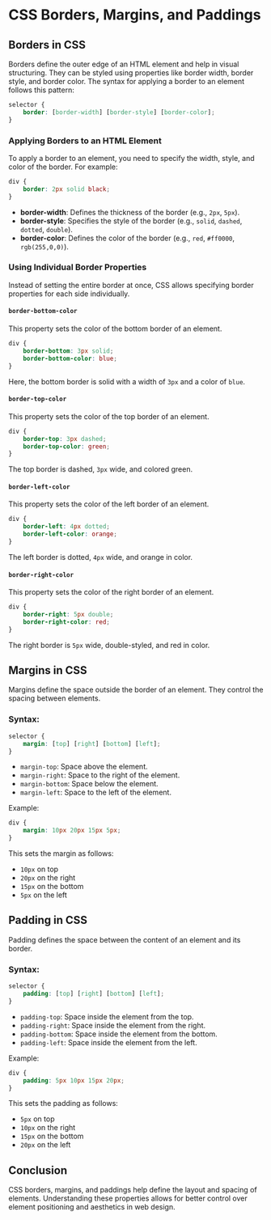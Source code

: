 # CSS Borders, Margins, and Paddings

## Borders in CSS
Borders define the outer edge of an HTML element and help in visual structuring. They can be styled using properties like border width, border style, and border color. The syntax for applying a border to an element follows this pattern:

```css
selector {
    border: [border-width] [border-style] [border-color];
}
```

### Applying Borders to an HTML Element
To apply a border to an element, you need to specify the width, style, and color of the border. For example:

```css
div {
    border: 2px solid black;
}
```

- **border-width**: Defines the thickness of the border (e.g., `2px`, `5px`).
- **border-style**: Specifies the style of the border (e.g., `solid`, `dashed`, `dotted`, `double`).
- **border-color**: Defines the color of the border (e.g., `red`, `#ff0000`, `rgb(255,0,0)`).

### Using Individual Border Properties
Instead of setting the entire border at once, CSS allows specifying border properties for each side individually.

#### `border-bottom-color`
This property sets the color of the bottom border of an element.

```css
div {
    border-bottom: 3px solid;
    border-bottom-color: blue;
}
```

Here, the bottom border is solid with a width of `3px` and a color of `blue`.

#### `border-top-color`
This property sets the color of the top border of an element.

```css
div {
    border-top: 3px dashed;
    border-top-color: green;
}
```

The top border is dashed, `3px` wide, and colored green.

#### `border-left-color`
This property sets the color of the left border of an element.

```css
div {
    border-left: 4px dotted;
    border-left-color: orange;
}
```

The left border is dotted, `4px` wide, and orange in color.

#### `border-right-color`
This property sets the color of the right border of an element.

```css
div {
    border-right: 5px double;
    border-right-color: red;
}
```

The right border is `5px` wide, double-styled, and red in color.

## Margins in CSS
Margins define the space outside the border of an element. They control the spacing between elements.

### Syntax:
```css
selector {
    margin: [top] [right] [bottom] [left];
}
```
- `margin-top`: Space above the element.
- `margin-right`: Space to the right of the element.
- `margin-bottom`: Space below the element.
- `margin-left`: Space to the left of the element.

Example:
```css
div {
    margin: 10px 20px 15px 5px;
}
```
This sets the margin as follows:
- `10px` on top
- `20px` on the right
- `15px` on the bottom
- `5px` on the left

## Padding in CSS
Padding defines the space between the content of an element and its border.

### Syntax:
```css
selector {
    padding: [top] [right] [bottom] [left];
}
```
- `padding-top`: Space inside the element from the top.
- `padding-right`: Space inside the element from the right.
- `padding-bottom`: Space inside the element from the bottom.
- `padding-left`: Space inside the element from the left.

Example:
```css
div {
    padding: 5px 10px 15px 20px;
}
```
This sets the padding as follows:
- `5px` on top
- `10px` on the right
- `15px` on the bottom
- `20px` on the left

## Conclusion
CSS borders, margins, and paddings help define the layout and spacing of elements. Understanding these properties allows for better control over element positioning and aesthetics in web design.


